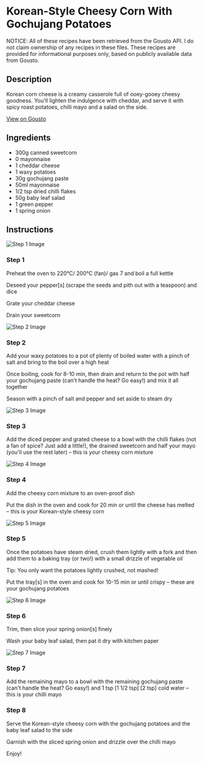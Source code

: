 # Korean-Style Cheesy Corn With Gochujang Potatoes

NOTICE: All of these recipes have been retrieved from the Gousto API. I do not claim ownership of any recipes in these files. These recipes are provided for informational purposes only, based on publicly available data from Gousto.

## Description

Korean corn cheese is a creamy casserole full of ooey-gooey cheesy goodness. You'll lighten the indulgence with cheddar, and serve it with spicy roast potatoes, chilli mayo and a salad on the side.

[View on Gousto](https://www.gousto.co.uk/recipes/cookbook/korean-style-cheesy-corn-with-gochujang-potatoes)

## Ingredients

- 300g canned sweetcorn
- 0 mayonnaise
- 1 cheddar cheese
- 1 waxy potatoes
- 30g gochujang paste
- 50ml mayonnaise
- 1/2 tsp dried chilli flakes
- 50g baby leaf salad
- 1 green pepper
- 1 spring onion

## Instructions

![Step 1 Image](https://production-media.gousto.co.uk/cms/recipe-step-image/Step-1-1660662489931-x200.jpg)

### Step 1

Preheat the oven to 220°C/ 200°C (fan)/ gas 7 and boil a full kettle

Deseed your pepper[s] (scrape the seeds and pith out with a teaspoon) and dice

Grate your cheddar cheese

Drain your sweetcorn

![Step 2 Image](https://production-media.gousto.co.uk/cms/recipe-step-image/Step-2-1660662501946-x200.jpg)

### Step 2

Add your waxy potatoes to a pot of plenty of boiled water with a pinch of salt and bring to the boil over a high heat

Once boiling, cook for 8-10 min, then drain and return to the pot with half your gochujang paste (can't handle the heat? Go easy!) and mix it all together

Season with a pinch of salt and pepper and set aside to steam dry

![Step 3 Image](https://production-media.gousto.co.uk/cms/recipe-step-image/Step-3-1660662513879-x200.jpg)

### Step 3

Add the diced pepper and grated cheese to a bowl with the chilli flakes (not a fan of spice? Just add a little!), the drained sweetcorn and half your mayo (you'll use the rest later) – this is your cheesy corn mixture

![Step 4 Image](https://production-media.gousto.co.uk/cms/recipe-step-image/Step-4-1660662524776-x200.jpg)

### Step 4

Add the cheesy corn mixture to an oven-proof dish

Put the dish in the oven and cook for 20 min or until the cheese has melted – this is your Korean-style cheesy corn

![Step 5 Image](https://production-media.gousto.co.uk/cms/recipe-step-image/Step-5-1660662542733-x200.jpg)

### Step 5

Once the potatoes have steam dried, crush them lightly with a fork and then add them to a baking tray (or two!) with a small drizzle of vegetable oil

Tip: You only want the potatoes lightly crushed, not mashed!

Put the tray[s] in the oven and cook for 10-15 min or until crispy – these are your gochujang potatoes

![Step 6 Image](https://production-media.gousto.co.uk/cms/recipe-step-image/Step-6-1660662577418-x200.jpg)

### Step 6

Trim, then slice your spring onion[s] finely

Wash your baby leaf salad, then pat it dry with kitchen paper

![Step 7 Image](https://production-media.gousto.co.uk/cms/recipe-step-image/Step-7-1660662584410-x200.jpg)

### Step 7

Add the remaining mayo to a bowl with the remaining gochujang paste (can't handle the heat? Go easy!) and 1 tsp <span class="text-purple">[1 1/2 tsp]</span><span class="text-danger"> [2 tsp] </span>cold water – this is your chilli mayo

### Step 8

Serve the Korean-style cheesy corn with the gochujang potatoes and the baby leaf salad to the side

Garnish with the sliced spring onion and drizzle over the chilli mayo

Enjoy!

